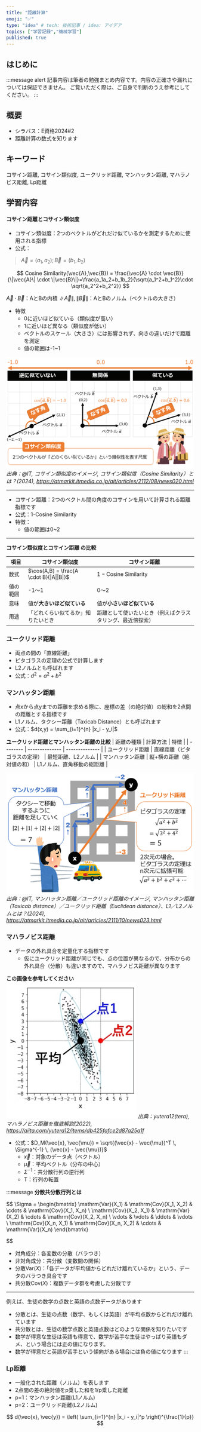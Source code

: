 ```yaml
---
title: "距離計算"
emoji: "✅"
type: "idea" # tech: 技術記事 / idea: アイデア
topics: ["学習記録","機械学習"]
published: true
---
```


## はじめに
:::message alert
記事内容は筆者の勉強まとめ内容です。内容の正確さや漏れについては保証できません。
ご覧いただく際は、ご自身で判断のうえ参考にしてください。
:::

## 概要
- シラバス：E資格2024#2
- 距離計算の数式を知ります

## キーワード
コサイン距離, コサイン類似度, ユークリッド距離, マンハッタン距離,
マハラノビス距離, Lp距離

## 学習内容

#### コサイン距離とコサイン類似度
- コサイン類似度：2つのベクトルがどれだけ似ているかを測定するために使用される指標
- 公式：

> $\vec{A}=(a_1,a_2); \vec{B}=(b_1,b_2)$

$$
Cosine Similarity(\vec{A},\vec{B}) = \frac{\vec{A} \cdot \vec{B}}{\|\vec{A}\| \cdot \|\vec{B}\|}=\frac{a_1a_2+b_1b_2}{\sqrt{a_1^2+b_1^2}\cdot \sqrt{a_2^2+b_2^2}}
$$

$\vec{A} \cdot \vec{B}$：AとBの内積
$\|\vec{A}\| , \|\vec{B}\|$：AとBのノルム（ベクトルの大きさ）


- 特徴
    - 0に近いほど似ている（類似度が高い）
    - 1に近いほど異なる（類似度が低い）
    - ベクトルのスケール（大きさ）には影響されず、向きの違いだけで距離を測定
    - 値の範囲は-1~1


![](/images/e-memo-00008_01.gif)
*出典：@IT, コサイン類似度のイメージ, コサイン類似度（Cosine Similarity）とは？(2024), https://atmarkit.itmedia.co.jp/ait/articles/2112/08/news020.html*

----
- コサイン距離：2つのベクトル間の角度のコサインを用いて計算される距離指標です
- 公式：1-Cosine Similarity
- 特徴：
    - 値の範囲は0~2

----
**コサイン類似度とコサイン距離 の比較**

| 項目      | コサイン類似度      | コサイン距離     |
| ------- | --------------------------------------------- | ------------------------------ |
| 数式   | $\cos(A,B) = \frac{A \cdot B}{\|A\|\|B\|}$ | $1 - \text{Cosine Similarity}$ |
| 値の範囲 | -1〜1                            | 0〜2             |
| 意味   | 値が**大きいほど似ている**               | 値が**小さいほど似ている**        |
| 用途   | 「どれくらい似てるか」知りたいとき             | 距離として使いたいとき（例えばクラスタリング、最近傍探索）         |


### ユークリッド距離
- 両点の間の「直線距離」
- ピタゴラスの定理の公式で計算します
- L2ノルムとも呼ばれます
- 公式：$d^2=a^2+b^2$

### マンハッタン距離
- 点xから点yまでの距離を求める際に、座標の差（の絶対値）の総和を2点間の距離とする指標です
- L1ノルム、タクシー距離（Taxicab Distance）とも呼ばれます
- 公式：$d(x,y) = \sum_{i=1}^{n} |x_i - y_i|$


**ユークリッド距離とマンハッタン距離の比較**
| 距離の種類    | 計算方法           | 特徴             |
| -------- | -------------- | -------------- |
| ユークリッド距離 | 直線距離（ピタゴラスの定理） | 最短距離、L2ノルム     |
| マンハッタン距離 | 縦+横の距離（絶対値の和）  | L1ノルム、直角移動の総距離 |

![](/images/e-memo-00008_02.gif)
*出典：@IT, マンハッタン距離／ユークリッド距離のイメージ, マンハッタン距離（Taxicab distance）／ユークリッド距離（Euclidean distance）、L1／L2ノルムとは？(2024), https://atmarkit.itmedia.co.jp/ait/articles/2111/10/news023.html*

### マハラノビス距離
- データの外れ具合を定量化する指標です
    - 仮にユークリッド距離が同じでも、点の位置が異なるので、分布からの外れ具合（分散）も違いますので、マハラノビス距離が異なります

**この画像を参考してください**
![](/images/e-memo-00008_03.jpg)
*出典：yutera12(tera), マハラノビス距離を徹底解説(2022), https://qiita.com/yutera12/items/db425fafce2d87a25a1f*



- 公式：$D_M(\vec{x}, \vec{\mu}) = \sqrt{(\vec{x} - \vec{\mu})^T \, \Sigma^{-1} \, (\vec{x} - \vec{\mu})}$
    - $\vec{x}$：対象のデータ点（ベクトル）
    - $\vec{\mu}$：平均ベクトル（分布の中心）
    - $\Sigma^{-1}$：共分散行列の逆行列
    - T：行列の転置

:::message
**分散共分散行列とは**

$$
\Sigma =
\begin{bmatrix}
\mathrm{Var}(X_1) & \mathrm{Cov}(X_1, X_2) & \cdots & \mathrm{Cov}(X_1, X_n) \\
\mathrm{Cov}(X_2, X_1) & \mathrm{Var}(X_2) & \cdots & \mathrm{Cov}(X_2, X_n) \\
\vdots & \vdots & \ddots & \vdots \\
\mathrm{Cov}(X_n, X_1) & \mathrm{Cov}(X_n, X_2) & \cdots & \mathrm{Var}(X_n)
\end{bmatrix}

$$
- 対角成分：各変数の分散（バラつき）
- 非対角成分：共分散（変数間の関係）
- 分散$\mathrm{Var}(X)$：「各データが平均値からどれだけ離れているか」という、データのバラつき具合です
- 共分散$\mathrm{Cov}(X)$：複数データ群を考慮した分散です
----
例えば、生徒の数学の点数と英語の点数データがあります
- 分散とは、生徒の点数（数学、もしくは英語）が平均点数からどれだけ離れています
- 共分散とは、生徒の数学点数と英語点数はどのような関係を知りたいです
- 数学が得意な生徒は英語も得意で、数学が苦手な生徒はやっぱり英語もダメ、という場合には正の値になります。
- 数学が得意だと英語が苦手という傾向がある場合には負の値になります
:::


### Lp距離
- 一般化された距離（ノルム）を表します
- 2点間の差の絶対値をp乗した和を1/p乗した距離
- p=1：マンハッタン距離(L1ノルム)
- p=2：ユークリッド距離(L2ノルム)


$$
d(\vec{x}, \vec{y}) = \left( \sum_{i=1}^{n} |x_i - y_i|^p \right)^{\frac{1}{p}}
$$